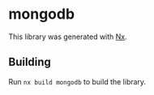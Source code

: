 # mongodb

This library was generated with [Nx](https://nx.dev).

## Building

Run `nx build mongodb` to build the library.
